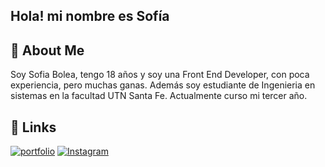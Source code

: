 
## Hola! mi nombre es Sofía
## 🚀 About Me
Soy Sofia Bolea, tengo 18 años y soy una Front End Developer, con poca experiencia, pero muchas ganas. Además soy estudiante de Ingenieria en sistemas en la facultad UTN Santa Fe. Actualmente curso mi tercer año.


## 🔗 Links
[![portfolio](https://img.shields.io/badge/my_portfolio-000?style=for-the-badge&logo=ko-fi&logoColor=white)](https://github.com/SofiaBolea)
[![Instagram](https://img.shields.io/badge/instagram-FFB6C1?style=for-the-badge&logo=instagram&logoColor=white)](https://www.instagram.com/_sofibolea//)


